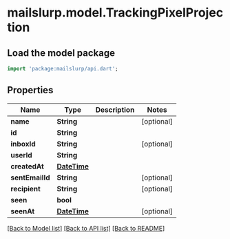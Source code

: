 # mailslurp.model.TrackingPixelProjection

## Load the model package
```dart
import 'package:mailslurp/api.dart';
```

## Properties
Name | Type | Description | Notes
------------ | ------------- | ------------- | -------------
**name** | **String** |  | [optional] 
**id** | **String** |  | 
**inboxId** | **String** |  | [optional] 
**userId** | **String** |  | 
**createdAt** | [**DateTime**](DateTime) |  | 
**sentEmailId** | **String** |  | [optional] 
**recipient** | **String** |  | [optional] 
**seen** | **bool** |  | 
**seenAt** | [**DateTime**](DateTime) |  | [optional] 

[[Back to Model list]](../README#documentation-for-models) [[Back to API list]](../README#documentation-for-api-endpoints) [[Back to README]](../README)


